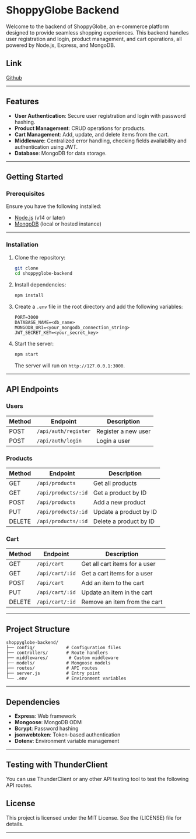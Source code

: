 # ShoppyGlobe Backend

Welcome to the backend of ShoppyGlobe, an e-commerce platform designed to provide seamless shopping experiences. This backend handles user registration and login, product management, and cart operations, all powered by Node.js, Express, and MongoDB.

## Link

[Github](https://github.com/Ayushgreat/Shoppyglobe_backend_Code.git)

---

## Features

- **User Authentication**: Secure user registration and login with password hashing.
- **Product Management**: CRUD operations for products.
- **Cart Management**: Add, update, and delete items from the cart.
- **Middleware**: Centralized error handling, checking fields availability and authentication using JWT.
- **Database**: MongoDB for data storage.

---

## Getting Started

### Prerequisites

Ensure you have the following installed:

- [Node.js](https://nodejs.org/) (v14 or later)
- [MongoDB](https://www.mongodb.com/try/download/community) (local or hosted instance)

---

### Installation

1. Clone the repository:

   ```bash
   git clone 
   cd shoppyglobe-backend
   ```

2. Install dependencies:

   ```bash
   npm install
   ```

3. Create a `.env` file in the root directory and add the following variables:

   ```env
   PORT=3000
   DATABASE_NAME=<db_name>
   MONGODB_URI=<your_mongodb_connection_string>
   JWT_SECRET_KEY=<your_secret_key>
   ```

4. Start the server:
   ```bash
   npm start
   ```
   The server will run on `http://127.0.0.1:3000`.

---

## API Endpoints

### Users

| Method | Endpoint          | Description         |
| ------ | ----------------- | ------------------- |
| POST   | `/api/auth/register` | Register a new user |
| POST   | `/api/auth/login`    | Login a user        |

### Products

| Method | Endpoint        | Description            |
| ------ | --------------- | ---------------------- |
| GET    | `/api/products`     | Get all products       |
| GET    | `/api/products/:id` | Get a product by ID    |
| POST   | `/api/products`     | Add a new product      |
| PUT    | `/api/products/:id` | Update a product by ID |
| DELETE | `/api/products/:id` | Delete a product by ID |

### Cart

| Method     | Endpoint          | Description                               |
| ---------- | ----------------- | ----------------------------------------- |
| GET        | `/api/cart`       | Get all cart items for a user             |
| GET        | `/api/cart/:id` | Get a cart items for a user               |
| POST       | `/api/cart`           | Add an item to the cart                   |
| PUT        | `/api/cart/:id` | Update an item in the cart                |
| DELETE     | `/api/cart/:id`       | Remove an item from the cart              |

---

## Project Structure

```plaintext
shoppyglobe-backend/
├── config/            # Configuration files
├── controllers/       # Route handlers
├── middlewares/        # Custom middleware
├── models/            # Mongoose models
├── routes/            # API routes
├── server.js          # Entry point
└── .env               # Environment variables
```

---

## Dependencies

- **Express**: Web framework
- **Mongoose**: MongoDB ODM
- **Bcrypt**: Password hashing
- **jsonwebtoken**: Token-based authentication
- **Dotenv**: Environment variable management

---

## Testing with ThunderClient
You can use ThunderClient or any other API testing tool to test the following API routes.

## License

This project is licensed under the MIT License. See the (LICENSE) file for details.

---
